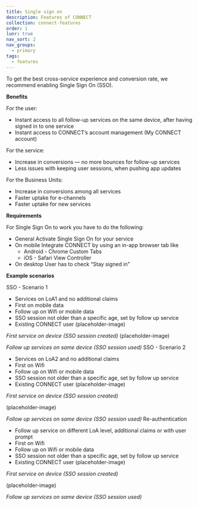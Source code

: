 ```yaml
---
title: Single sign on
description: Features of CONNECT
collection: connect-features
order: 1
lunr: true
nav_sort: 2
nav_groups:
  - primary
tags:
  - features
---
```

To get the best cross-service experience and conversion rate, we recommend enabling Single Sign On (SSO).

**Benefits**

For the user:

-   Instant access to all follow-up services on the same device, after having signed in to one service
-   Instant access to CONNECT’s account management (My CONNECT account)

For the service:

-   Increase in conversions — no more bounces for follow-up services
-   Less issues with keeping user sessions, when pushing app updates

For the Business Units:

-   Increase in conversions among all services
-   Faster uptake for e-channels
-   Faster uptake for new services

**Requirements**

For Single Sign On to work you have to do the following:

-   General Activate Single Sign On for your service
-   On mobile Integrate CONNECT by using an in-app browser tab like
    -   Android - Chrome Custom Tabs
    -   iOS - Safari View Controller
-   On desktop User has to check “Stay signed in”

**Example scenarios**

SSO - Scenario 1

-   Services on LoA1 and no additional claims
-   First on mobile data
-   Follow up on Wifi or mobile data
-   SSO session not older than a specific age, set by follow up service
-   Existing CONNECT user
(placeholder-image)

*First service on device (SSO session created)*
(placeholder-image)

*Follow up services on same device (SSO session used)*
SSO - Scenario 2

-   Services on LoA2 and no additional claims
-   First on Wifi
-   Follow up on Wifi or mobile data
-   SSO session not older than a specific age, set by follow up service
-   Existing CONNECT user
(placeholder-image)

*First service on device (SSO session created)*

(placeholder-image)

 *Follow up services on same device (SSO session used)*
Re-authentication

-   Follow up service on different LoA level, additional claims or with user prompt
-   First on Wifi
-   Follow up on Wifi or mobile data
-   SSO session not older than a specific age, set by follow up service
-   Existing CONNECT user
(placeholder-image)

 *First service on device (SSO session created)*

(placeholder-image)

 *Follow up services on same device (SSO session used)*
